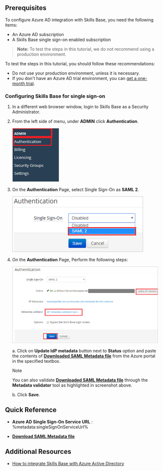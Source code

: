 ## Prerequisites

To configure Azure AD integration with Skills Base, you need the following items:

- An Azure AD subscription
- A Skills Base single sign-on enabled subscription

> **Note:**
> To test the steps in this tutorial, we do not recommend using a production environment.

To test the steps in this tutorial, you should follow these recommendations:

- Do not use your production environment, unless it is necessary.
- If you don't have an Azure AD trial environment, you can [get a one-month trial](https://azure.microsoft.com/pricing/free-trial/).

### Configuring Skills Base for single sign-on

1. In a different web browser window, login to Skills Base as a Security Administrator.

2. From the left side of menu, under **ADMIN** click **Authentication**.

	![The admin](./media/tutorial_skillsbase_auth.png)

3. On the **Authentication** Page, select Single Sign-On as **SAML 2**.

	![The single](./media/tutorial_skillsbase_single.png)

4. On the **Authentication** Page, Perform the following steps:

	![The single](./media/tutorial_skillsbase_save.png)

	a. Click on **Update IdP metadata** button next to **Status** option and paste the contents of **[Downloaded SAML Metadata file](%metadata:metadataDownloadUrl%)** from the Azure portal in the specified textbox.

	> [!Note]
	> You can also validate **[Downloaded SAML Metadata file](%metadata:metadataDownloadUrl%)** through the **Metadata validator** tool as highlighted in screenshot above.

	b. Click **Save**.

## Quick Reference

* **Azure AD Single Sign-On Service URL** : %metadata:singleSignOnServiceUrl%

* **[Download SAML Metadata file](%metadata:metadataDownloadUrl%)**

## Additional Resources

* [How to integrate Skills Base with Azure Active Directory](https://docs.microsoft.com/azure/active-directory/saas-apps/skillsbase-tutorial)
